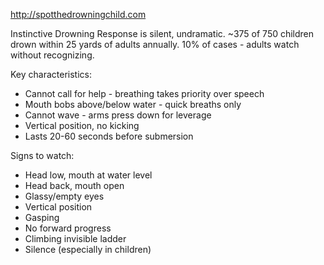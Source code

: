 ---
---

<http://spotthedrowningchild.com>

Instinctive Drowning Response is silent, undramatic. ~375 of 750 children drown within 25 yards of adults annually. 10% of cases - adults watch without recognizing.

Key characteristics:
- Cannot call for help - breathing takes priority over speech
- Mouth bobs above/below water - quick breaths only
- Cannot wave - arms press down for leverage
- Vertical position, no kicking
- Lasts 20-60 seconds before submersion

Signs to watch:
- Head low, mouth at water level
- Head back, mouth open
- Glassy/empty eyes
- Vertical position
- Gasping
- No forward progress
- Climbing invisible ladder
- Silence (especially in children)
